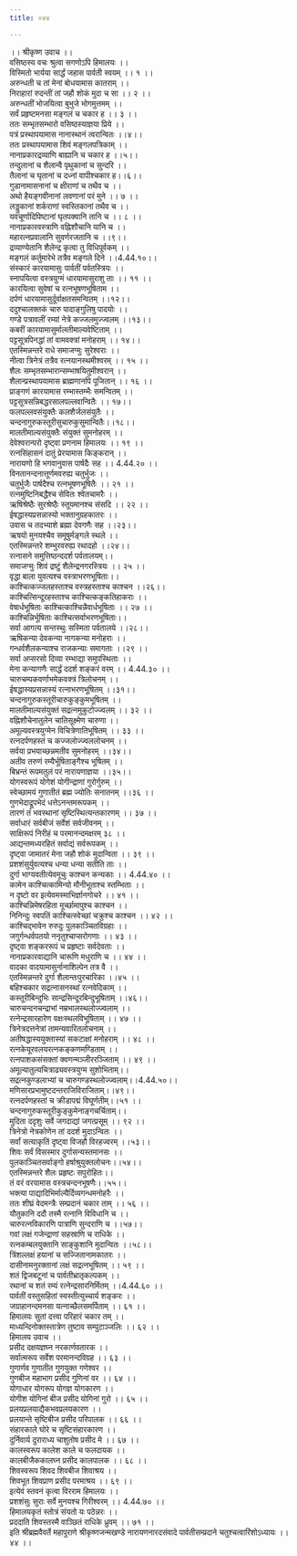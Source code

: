 ```yaml
---
title: ०४४

---
```

।। श्रीकृष्ण उवाच ।।  
वसिष्ठस्य वचः श्रुत्वा सगणोऽपि हिमालयः ।।  
विस्मितो भार्यया सार्द्धं जहास पार्वती स्वयम् ।। १ ।।  
अरुन्धती च तां मेनां बोधयामास कातराम् ।।  
निराहारां रुदन्तीं तां जहौ शोकं मुदा च सा ।। २ ।।  
अरुन्धतीं भोजयित्वा बुभुजे भोगमुत्तमम् ।।  
सर्वं प्रहृष्टमनसा मङ्गलं च चकार ह ।। ३ ।।  
ततः सम्भृतसम्भारो वसिष्ठस्याज्ञया प्रिये ।।  
पत्रं प्रस्थापयामास नानास्थानं त्वरान्वितः ।।४।।  
ततः प्रस्थापयामास शिवं मङ्गलपत्रिकाम् ।।  
नानाप्रकारद्रव्याणि बाह्यानि च चकार ह ।।५।।  
तन्दुलानां च शैलान्वै पृथुकानां च सुन्दरि ।।  
तैलानां च घृतानां च दध्नां वापीश्चकार ह।।६।।  
गुडानामासनानां च क्षीराणां च तथैव च ।।  
अथो हैयङ्गवीनानां लवणानां परं मुने ।। ७ ।।  
लड्डुकानां शर्कराणां स्वस्तिकानां तथैव च ।।  
यवचूर्णादिपिष्टानां घृतपक्वानि तानि च ।। ८ ।।  
नानाप्रकारवस्त्राणि वह्निशौचानि यानि च ।।  
महारत्नप्रवालानि सुवर्णरजतानि च ।।९।।  
द्रव्याण्येतानि शैलेन्द्र कृत्वा तु विधिपूर्वकम् ।।  
मङ्गलं कर्तुमारेभे तत्रैव मङ्गले दिने ।।4.44.१०।।  
संस्कारं कारयामासुः पार्वतीं पर्वतस्त्रियः ।।  
स्नापयित्वा वस्त्रयुग्मं धारयामासुराशु ताः ।। ११ ।।  
कारयित्वा सुवेषां च रत्नभूषणभूषिताम ।।  
दर्पणं धारयामासुर्दूर्वाक्षतसमन्वितम् ।।१२।।  
ददुश्चालक्तकं चारु पादाङ्गुलिषु पादयोः ।।  
गण्डे पत्रावलीं रम्यां नेत्रे कज्जलमुज्ज्वलम् ।।१३।।  
कबरीं कारयामासुर्मालतीमाल्यवेष्टिताम् ।।  
पट्टसूत्रपिनद्धां तां वामवक्त्रां मनोहराम् ।। १४।।  
एतस्मिन्नन्तरे राधे समाजग्मुः सुरेश्वराः ।।  
नीत्वा त्रिनेत्रं तत्रैव रत्नयानस्थमीश्वरम् ।। १५ ।।  
शैलः सम्भृतसम्भारान्सम्भाषयितुमीश्वरान् ।।  
शैलान्प्रस्थापयामास ब्राह्मणानपि पूजितान् ।। १६ ।।  
प्राङ्गणं कारयामास रम्भास्तम्भैः समन्वितम् ।।  
पट्टसूत्रसन्निबद्धरसालपल्लवान्वितैः ।। १७।।  
फलपल्लवसंयुक्तैः कलशैर्जलसंयुतैः ।।  
चन्दनागुरुकस्तूरीसुचारुकुसुमान्वितैः।।१८।।  
मालतीमाल्यसंयुक्तैः संयुक्तं सुमनोहरम् ।।  
देवेश्वरान्परो दृष्ट्वा प्रणनाम हिमालयः ।। १९ ।।  
रत्नसिंहासनं दातुं प्रेरयामास किङ्करान् ।।  
नारायणो हि भगवानुवास पार्षदैः सह ।। 4.44.२० ।।  
विनतानन्दनात्तूर्णमवरुह्य चतुर्भुजः ।।  
चतुर्भुजैः पार्षदैश्च रत्नभूषणभूषितैः ।। २१ ।।  
रत्नमुष्टिनिबद्धैश्च सेवितः श्वेतचामरैः ।।  
ऋषिश्रेष्ठैः सुरश्रेष्ठैः स्तूयमानश्च संसदि ।। २२ ।।  
ईषद्धास्यप्रसन्नास्यो भक्तानुग्रहकातरः ।।  
उवास च तदभ्याशे ब्रह्मा देवगणैः सह ।।२३।।  
ऋषयो मुनयश्चैव समूषुर्मङ्गले स्थले ।।  
एतस्मिन्नन्तरे शम्भुरवरुह्य रथादहो ।।२४।।  
रत्नासने समुत्तिष्ठन्ददर्श पर्वतालयम्।।  
समाजग्मुः शिवं द्रष्टुं शैलेन्द्रनगरस्त्रियः ।। २५ ।।  
वृद्धा बाला युवत्यश्च वस्त्राभरणभूषिताः।।  
काश्चित्कज्जलहस्ताश्च वस्त्रहस्ताश्च काश्चन ।।२६।।  
काश्चित्सिन्दूरहस्ताश्च काश्चित्कङ्कतिहाकराः ।।  
वेषार्धभूषिताः काश्चित्काश्चिन्नैवार्धभूषिताः ।। २७ ।।  
काश्चिन्निर्भूषिताः काश्चित्सर्वाभरणभूषिताः।।  
सर्वा आगत्य सन्तस्थुः सस्मिता पर्वतालये ।।२८।।  
ऋषिकन्या देवकन्या नागकन्या मनोहराः ।।  
गन्धर्वशैलकन्याश्च राजकन्याः समागताः ।।२९ ।।  
सर्वा अप्सरसो दिव्या रम्भाद्या समुपस्थिताः ।।  
मेना कन्यागणैः सार्द्धं ददर्श शङ्करं वरम् ।। 4.44.३० ।।  
चारुचम्पकवर्णाभमेकवक्त्रं त्रिलोचनम् ।।  
ईषद्धास्यप्रसन्नास्यं रत्नाभरणभूषितम् ।।३१।।  
चन्दनागुरुकस्तूरीचारुकुङ्कुमभूषितम् ।।  
मालतीमाल्यसंयुक्तं सद्रत्नमुकुटोज्ज्वलम् ।। ३२ ।।  
वह्निशौचेनातुलेन चातिसूक्ष्मेण चारुणा ।।  
अमूल्यवस्त्रयुग्मेन विचित्रेणातिभूषितम् ।। ३३ ।।  
रत्नदर्पणहस्तं च कज्जलोज्ज्वललोचनम् ।।  
सर्वया प्रभयाच्छन्नमतीव सुमनोहरम् ।।३४।।  
अतीव तरुणं रम्यैर्भूषिताङ्गैश्च भूषितम् ।।  
बिभ्रन्तं रूपमतुलं परं नारायणाज्ञया ।।३५।।  
योगस्वरूपं योगेशं योगीन्द्राणां गुरोर्गुरुम् ।।  
स्वेच्छामयं गुणातीतं ब्रह्म ज्योतिः सनातनम् ।।३६ ।।  
गुणभेदाद्रूपभेदं धत्तेऽनन्तमरूपकम् ।।  
तारणं तं भवस्थानां सृष्टिस्थित्यन्तकारणम् ।। ३७ ।।  
सर्वाधारं सर्वबीजं सर्वेशं सर्वजीवनम् ।।  
साक्षिरूपं निरीहं च परमानन्दमक्षरम् ३८ ।।  
आद्यन्तमध्यरहितं सर्वाद्यं सर्वरूपकम् ।।  
दृष्ट्वा जामातरं मेना जहौ शोकं मुदान्विता ।। ३९ ।।  
प्रशशंसुर्युवत्यश्च धन्या धन्या सतीति ताः ।।  
दुर्गा भाग्यवतीत्येवमूचुः काश्चन कन्यकाः ।। 4.44.४० ।।  
कामेन काश्चित्कामिन्यो मौनीभूताश्च स्तम्भिताः ।।  
न दृष्टो वर इत्येवमस्माभिर्ज्ञानगोचरे ।। ४१ ।।  
काश्चिन्निमेषरहिता मूर्च्छामापुश्च काश्चन ।।  
निनिन्दुः स्वपतिं काश्चित्स्वेच्छां चक्रुश्च काश्चन ।। ४२ ।।  
काश्चिद्भावेन रुरुदुः पुलकाञ्चितविग्रहाः ।।  
जगुर्गन्धर्वपतयो ननृतुश्चाप्सरोगणाः ।। ४३ ।।  
दृष्ट्वा शङ्कररूपं च प्रहृष्टाः सर्वदेवताः ।।  
नानाप्रकारवाद्यानि चारूणि मधुराणि च ।। ४४ ।।  
वादका वादयामासुर्नानाशिल्पेन तत्र वै ।।  
एतस्मिन्नन्तरे दुर्गा शैलान्तःपुरचारिका ।।४५ ।।  
बहिश्चकार सद्रत्नासनस्थां रत्नवेदिकाम् ।।  
कस्तूरीबिन्दुभिः सान्द्रसिन्दूरबिन्दुभूषिताम् ।।४६।।  
चारुचन्दनचन्द्राभां नम्रभालस्थलोज्ज्वलाम् ।।  
रत्नेन्द्रसारहारेण वक्षःस्थलविभूषिताम् ।। ४७ ।।  
त्रिनेत्रदत्तनेत्रां तामन्यवारितलोचनाम् ।।  
अतीषद्धास्ययुक्तास्यां सकटाक्षां मनोहराम् ।। ४८ ।।  
रत्नकेयूरवलयरत्नकङ्कणमण्डिताम् ।।  
रत्नपाशकसंसक्तां क्वणन्मञ्जीररञ्जिताम् ।। ४९ ।।  
अमूल्यातुल्यचित्राढ्यवस्त्रयुग्म सुशोभिताम्।।  
सद्रत्नकुण्डलाभ्यां च चारुगण्डस्थलोज्ज्वलाम्।।4.44.५०।।  
मणिसारप्रभामुष्टदन्तराजिविराजिताम्।।४९।।  
रत्नदर्पणहस्तां च क्रीडापद्मं विघूर्णतीम्।।५१ ।।  
चन्दनागुरुकस्तूरीकुङ्कुमेनाङ्गचर्चिताम्।।  
मुदिता ददृशुः सर्वे जगदाद्यां जगत्प्रसूम् ।। ९२ ।।  
त्रिनेत्रो नेत्रकोणेन तां ददर्श मुदाऽन्वितः ।।  
सर्वां सत्याकृतिं दृष्ट्वा विजहौ विरहज्वरम् ।।५३।।  
शिवः सर्वं विसस्मार दुर्गासन्यस्तमानसः ।।  
पुलकाञ्चितसर्वाङ्गो हर्षाश्रुयुक्तलोचनः।।५४।।  
एतस्मिन्नन्तरे शैलः प्रहृष्टः सपुरोहितः।।  
तं वरं वरयामास वस्त्रचन्दनभूषणैः।।५५।।  
भक्त्या पाद्यादिभिर्माल्यैर्दिव्यगन्धमनोहरैः ।।  
ततः शीघ्रं वेदमन्त्रैः सम्प्रदानं चकार ताम् ।। ५६ ।।  
यौतुकानि ददौ तस्मै रत्नानि विविधानि च ।।  
चारुरत्नविकारणि पात्राणि सुन्दराणि च ।।५७।।  
गवां लक्षं गजेन्द्राणां सहस्राणि च राधिके ।।  
रत्नकम्बलयुक्तानि साङ्कुशानि मुदान्वितः ।।५८।।  
त्रिंशल्लक्षं हयानां च सज्जितानामकातरः ।।  
दासीनामनुरक्तानां लक्षं सद्रत्नभूषितम् ।। ५९ ।।  
शतं द्विजबटूनां च पार्वतीभ्रातृकल्पकम् ।।  
रथानां च शतं रम्यं रत्नेन्द्रसारनिर्मितम् ।।4.44.६० ।।  
पार्वतीं वस्तुसहितां स्वस्तीत्युच्चार्य शङ्करः ।।  
जग्राहानन्दमनसा यत्नाच्छैलसमर्पिताम् ।। ६१ ।।  
हिमालयः सुतां दत्त्वा परिहारं चकार तम् ।।  
माध्यन्दिनोक्तस्तात्रेण तुष्टाव सम्पुटाञ्जलिः ।। ६२ ।।  
हिमालय उवाच ।।  
प्रसीद दक्षयज्ञघ्न नरकार्णवतारक ।।  
सर्वात्मरूप सर्वेश परमानन्दविग्रह ।। ६३ ।।  
गुणार्णव गुणातीत गुणयुक्त गणेश्वर ।।  
गुणबीज महाभाग प्रसीद गुणिनां वर ।। ६४ ।।  
योगाधार योगरूप योगज्ञ योगकारण ।।  
योगीश योगिनां बीज प्रसीद योगिनां गुरो ।। ६५ ।।  
प्रलयप्रलयाद्यैकभवप्रलयकारण ।।  
प्रलयान्ते सृष्टिबीज प्रसीद परिपालक ।। ६६ ।।  
संहारकाले घोरे च सृष्टिसंहारकारण ।।  
दुर्निवार्य दुराराध्य चाशुतोष प्रसीद मे ।। ६७ ।।  
कालस्वरूप कालेश काले च फलदायक ।।  
कालबीजैककालघ्न प्रसीद कालपालक ।। ६८ ।।  
शिवस्वरूप शिवद शिवबीज शिवाश्रय ।।  
शिवभूत शिवप्राण प्रसीद परमाश्रय ।। ६९ ।।  
इत्येवं स्तवनं कृत्वा विरराम हिमालयः ।।  
प्रशशंसुः सुराः सर्वे मुनयश्च गिरीश्वरम् ।। 4.44.७० ।।  
हिमालयकृतं स्तोत्रं संयतो यः पठेन्नरः ।।  
प्रददाति शिवस्तस्मै वाञ्छितं राधिके ध्रुवम् ।। ७१ ।।  
इति श्रीब्रह्मवैवर्ते महापुराणे श्रीकृष्णजन्मखण्डे नारायणनारदसंवादे पार्वतीसम्प्रदाने चतुश्चत्वारिंशोऽध्यायः ।। ४४ ।।
